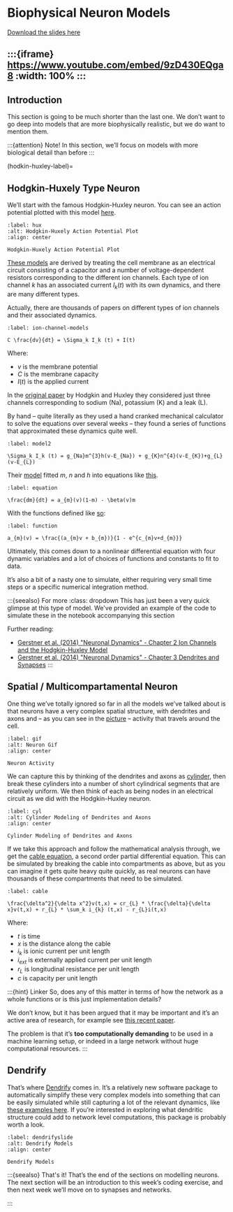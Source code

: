 # Biophysical Neuron Models

[Download the slides here](slides/W1-V3-biophysical-models.pptx)

:::{iframe} https://www.youtube.com/embed/9zD430EQga8
:width: 100%
:::
---

## Introduction

This section is going to be much shorter than the last one. We don’t want to go deep into models that are more biophysically realistic, but we do want to mention them.

:::{attention} Note!
In this section, we’ll focus on models with more biological detail than before
:::

(hodkin-huxley-label)=

## Hodgkin-Huxely Type Neuron

We’ll start with the famous Hodgkin-Huxley neuron. You can see an action potential plotted with this model [here](#hux).

```{figure} #hodgkin-huxley-fig-label
:label: hux
:alt: Hodgkin-Huxely Action Potential Plot
:align: center

Hodgkin-Huxely Action Potential Plot
```

[These models](#ion-channel-models) are derived by treating the cell membrane as an electrical circuit consisting of a capacitor and a number of voltage-dependent resistors corresponding to the different ion channels. Each type of ion channel $k$ has an associated current $I_k (t)$ with its own dynamics, and there are many different types.

Actually, there are thousands of papers on different types of ion channels and their associated dynamics.

```{math}
:label: ion-channel-models

C \frac{dv}{dt} = \Sigma_k I_k (t) + I(t)

```

Where:

* $v$ is the membrane potential
* $C$ is the membrane capacity
* $I(t)$ is the applied current

In the [original paper](https://doi.org/10.1113/jphysiol.1952.sp004764) by Hodgkin and Huxley they considered just three channels corresponding to sodium (Na), potassium (K) and a leak (L).

By hand – quite literally as they used a hand cranked mechanical calculator to solve the equations over several weeks – they found a series of functions that approximated these dynamics quite well.

```{math}
:label: model2

\Sigma_k I_k (t) = g_{Na}m^{3}h(v-E_{Na}) + g_{K}n^{4}(v-E_{K})+g_{L}(v-E_{L})

```

Their [model](#model2) fitted $m$, $n$ and $h$ into equations like [this](#equation). 

```{math}
:label: equation

\frac{dm}{dt} = a_{m}(v)(1-m) - \beta(v)m

```

With the functions defined like [so](#function):

```{math}
:label: function

a_{m}(v) = \frac{(a_{m}v + b_{m})}{1 - e^{c_{m}v+d_{m}}}

```

Ultimately, this comes down to a nonlinear differential equation with four dynamic variables and a lot of choices of functions and constants to fit to data.

It’s also a bit of a nasty one to simulate, either requiring very small time steps or a specific numerical integration method.

:::{seealso} For more
:class: dropdown
This has just been a very quick glimpse at this type of model.
We've provided an example of the code to simulate these in the notebook accompanying this section

Further reading:
* [Gerstner et al. (2014) "Neuronal Dynamics" - Chapter 2 Ion Channels and the Hodgkin-Huxley Model](https://neuronaldynamics.epfl.ch/online/Ch2.html)
* [Gerstner et al. (2014) "Neuronal Dynamics" - Chapter 3 Dendrites and Synapses](https://neuronaldynamics.epfl.ch/online/Ch3.html)
:::

## Spatial / Multicompartamental Neuron

One thing we’ve totally ignored so far in all the models we’ve talked about is that neurons have a very complex spatial structure, with dendrites and axons and – as you can see in the [picture](#gif) – activity that travels around the cell.

```{figure} figures/neurongif.gif
:label: gif
:alt: Neuron Gif
:align: center

Neuron Activity
```

We can capture this by thinking of the dendrites and axons as [cylinder](#cyl), then break these cylinders into a number of short cylindrical segments that are relatively uniform. We then think of each as being nodes in an electrical circuit as we did with the Hodgkin-Huxley neuron.

```{figure} figures/cylinders.png
:label: cyl
:alt: Cylinder Modeling of Dendrites and Axons
:align: center

Cylinder Modeling of Dendrites and Axons
```

If we take this approach and follow the mathematical analysis through, we get the [cable equation](#cable), a second order partial differential equation.
This can be simulated by breaking the cable into compartments as above, but as you can imagine it gets quite heavy quite quickly, as real neurons can have thousands of these compartments that need to be simulated.

```{math}
:label: cable

\frac{\delta^2}{\delta x^2}v(t,x) = cr_{L} * \frac{\delta}{\delta x}v(t,x) + r_{L} * \sum_k i_{k} (t,x) - r_{L}i(t,x)

```

Where:

* $t$ is time
* $x$ is the distance along the cable
* $i_k$ is ionic current per unit length
* $i_{ext}$ is externally applied current per unit length
* $r_L$ is longitudinal resistance per unit length
* $c$ is capacity per unit length

:::{hint} Linker
So, does any of this matter in terms of how the network as a whole functions or is this just implementation details?

We don’t know, but it has been argued that it may be important and it’s an active area of research, for example see [this recent paper](https://doi.org/10.48550/arXiv.2306.08007).

The problem is that it’s **too computationally demanding** to be used in a machine learning setup, or indeed in a large network without huge computational resources.
:::

## Dendrify

That’s where [Dendrify](https://dendrify.readthedocs.io/en/latest/) comes in. It’s a relatively new software package to automatically simplify these very complex models into something that can be easily simulated while still capturing a lot of the relevant dynamics, like [these examples here](#dendrifyslide). If you’re interested in exploring what dendritic structure could add to network level computations, this package is probably worth a look.

```{figure} figures/dendrify.png
:label: dendrifyslide
:alt: Dendrify Models
:align: center

Dendrify Models
```

:::{seealso} That's it!
That’s the end of the sections on modelling neurons. The next section will be an introduction to this week’s coding exercise, and then next week we’ll move on to synapses and networks.

:::